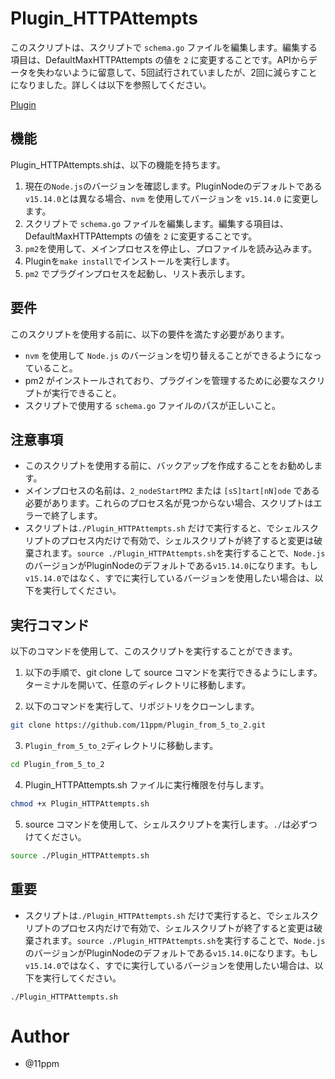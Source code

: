 # Plugin_HTTPAttempts

このスクリプトは、スクリプトで `schema.go` ファイルを編集します。編集する項目は、DefaultMaxHTTPAttempts の値を `2` に変更することです。APIからデータを失わないように留意して、5回試行されていましたが、2回に減らすことになりました。詳しくは以下を参照してください。

 [Plugin](https://github.com/GoPlugin/Plugin)

## 機能
Plugin_HTTPAttempts.shは、以下の機能を持ちます。

1. 現在の`Node.js`のバージョンを確認します。PluginNodeのデフォルトである`v15.14.0`とは異なる場合、`nvm` を使用してバージョンを `v15.14.0` に変更します。
3. スクリプトで `schema.go` ファイルを編集します。編集する項目は、DefaultMaxHTTPAttempts の値を `2` に変更することです。
4. `pm2`を使用して、メインプロセスを停止し、プロファイルを読み込みます。
6. Pluginを`make install`でインストールを実行します。
7. `pm2` でプラグインプロセスを起動し、リスト表示します。

## 要件
このスクリプトを使用する前に、以下の要件を満たす必要があります。
* `nvm` を使用して `Node.js` のバージョンを切り替えることができるようになっていること。
* pm2 がインストールされており、プラグインを管理するために必要なスクリプトが実行できること。
* スクリプトで使用する `schema.go` ファイルのパスが正しいこと。

## 注意事項
* このスクリプトを使用する前に、バックアップを作成することをお勧めします。
* メインプロセスの名前は、`2_nodeStartPM2` または `[sS]tart[nN]ode` である必要があります。これらのプロセス名が見つからない場合、スクリプトはエラーで終了します。
* スクリプトは`./Plugin_HTTPAttempts.sh` だけで実行すると、でシェルスクリプトのプロセス内だけで有効で、シェルスクリプトが終了すると変更は破棄されます。`source ./Plugin_HTTPAttempts.sh`を実行することで、`Node.js`のバージョンがPluginNodeのデフォルトである`v15.14.0`になります。もし`v15.14.0`ではなく、すでに実行しているバージョンを使用したい場合は、以下を実行してください。

## 実行コマンド
以下のコマンドを使用して、このスクリプトを実行することができます。

1. 以下の手順で、git clone して source コマンドを実行できるようにします。 ターミナルを開いて、任意のディレクトリに移動します。

2. 以下のコマンドを実行して、リポジトリをクローンします。
```sh
git clone https://github.com/11ppm/Plugin_from_5_to_2.git
```

3. `Plugin_from_5_to_2`ディレクトリに移動します。
```sh
cd Plugin_from_5_to_2
```

4. Plugin_HTTPAttempts.sh ファイルに実行権限を付与します。
```sh
chmod +x Plugin_HTTPAttempts.sh
```

5. source コマンドを使用して、シェルスクリプトを実行します。`./`は必ずつけてください。
```sh
source ./Plugin_HTTPAttempts.sh
```

## 重要
* スクリプトは`./Plugin_HTTPAttempts.sh` だけで実行すると、でシェルスクリプトのプロセス内だけで有効で、シェルスクリプトが終了すると変更は破棄されます。`source ./Plugin_HTTPAttempts.sh`を実行することで、`Node.js`のバージョンがPluginNodeのデフォルトである`v15.14.0`になります。もし`v15.14.0`ではなく、すでに実行しているバージョンを使用したい場合は、以下を実行してください。

```sh:5-b
./Plugin_HTTPAttempts.sh
```

# Author

* @11ppm
